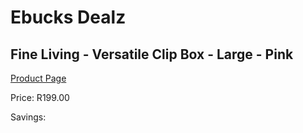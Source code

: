 
# Ebucks Dealz
## Fine Living - Versatile Clip Box - Large - Pink
[Product Page](https://www.ebucks.com/web/shop/productSelected.do?prodId=1164509240&catId=714962196)

Price: R199.00

Savings: 


	